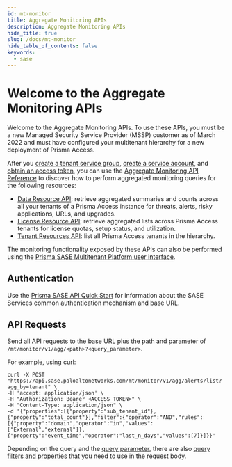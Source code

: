```yaml
---
id: mt-monitor
title: Aggregate Monitoring APIs
description: Aggregate Monitoring APIs
hide_title: true
slug: /docs/mt-monitor
hide_table_of_contents: false
keywords:
  - sase
---
```


# Welcome to the Aggregate Monitoring APIs

Welcome to the Aggregate Monitoring APIs. To use these APIs, you must be a new Managed
Security Service Provider (MSSP) customer as of March 2022 and must have configured your multitenant
hierarchy for a new deployment of Prisma Access. 

After you [create a tenant service group](/sase/docs/tenant-service-groups), 
[create a service account](/sase/docs/service-accounts), 
and [obtain an access token](/sase/docs/access-tokens), 
you can use the [Aggregate Monitoring API Reference](/sase/api/mt-monitor) to discover how to
perform aggregated monitoring queries for the following resources:

* [Data Resource API](/sase/api/mt-monitor/dataresources): retrieve aggregated summaries and counts
  across all your tenants of a Prisma Access instance for threats, alerts, risky applications, URLs,
  and upgrades.
* [License Resource API](/sase/api/mt-monitor/licenseresources): retrieve aggregated lists across
  Prisma Access tenants for license quotas, setup status, and utilization. 
* [Tenant Resources API](/sase/api/mt-monitor/tenantresources): list all Prisma Access tenants in
  the hierarchy.

The monitoring functionality exposed by these APIs can also be performed using the [Prisma SASE
Multitenant Platform user
interface](https://docs.paloaltonetworks.com/sase/prisma-sase-multitenant-platform/monitor-tenants).

## Authentication

Use the [Prisma SASE API Quick Start](/sase/docs/getstarted) for information about the SASE Services
common authentication mechanism and base URL.

## API Requests

Send all API requests to the base URL plus the path and parameter of
`/mt/monitor/v1/agg/<path>?<query_parameter>`.

For example, using curl:

    curl -X POST "https://api.sase.paloaltonetworks.com/mt/monitor/v1/agg/alerts/list?agg_by=tenant" \
    -H 'accept: application/json' \
    -H "Authorization: Bearer <ACCESS_TOKEN>" \
    -H "Content-Type: application/json" \
    -d '{"properties":[{"property":"sub_tenant_id"},{"property":"total_count"}],"filter":{"operator":"AND","rules":[{"property":"domain","operator":"in","values":["External","external"]},{"property":"event_time","operator":"last_n_days","values":[7]}]}}'

Depending on the query and the [query parameter](/sase/docs/parameters), there are also [query
filters and properties](/sase/docs/filters) that you need to use in the request body. 
